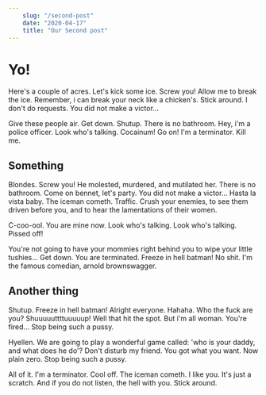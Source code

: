 ```yaml
---
    slug: "/second-post"
    date: "2020-04-17"
    title: "Our Second post"
---
```


# Yo!

 Here's a couple of acres. Let's kick some ice. Screw you! Allow me to break the ice. Remember, i can break your neck like a chicken's. Stick around. I don't do requests. You did not make a victor...

 Give these people air. Get down. Shutup. There is no bathroom. Hey, i'm a police officer. Look who's talking. Cocainum! Go on! I'm a terminator. Kill me.

## Something
 Blondes. Screw you! He molested, murdered, and mutilated her. There is no bathroom. Come on bennet, let's party. You did not make a victor... Hasta la vista baby. The iceman cometh. Traffic. Crush your enemies, to see them driven before you, and to hear the lamentations of their women.

 C-coo-ool. You are mine now. Look who's talking. Look who's talking. Pissed off!

 You're not going to have your mommies right behind you to wipe your little tushies... Get down. You are terminated. Freeze in hell batman! No shit. I'm the famous comedian, arnold brownswagger.

## Another thing
 Shutup. Freeze in hell batman! Alright everyone. Hahaha. Who the fuck are you? Shuuuuuttttuuuuup! Well that hit the spot. But i'm all woman. You're fired... Stop being such a pussy.

 Hyellen. We are going to play a wonderful game called: 'who is your daddy, and what does he do'? Don't disturb my friend. You got what you want. Now plain zero. Stop being such a pussy.

 All of it. I'm a terminator. Cool off. The iceman cometh. I like you. It's just a scratch. And if you do not listen, the hell with you. Stick around.




